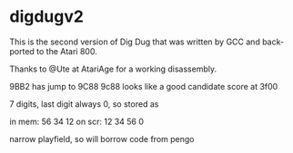 # digdugv2

This is the second version of Dig Dug that was written by GCC and back-ported to the Atari 800.

Thanks to @Ute at AtariAge for a working disassembly.

9BB2 has jump to 9C88
9c88 looks like a good candidate
score at 3f00

7 digits, last digit always 0, so stored as

in mem: 56 34 12
on scr: 12 34 56 0

narrow playfield, so will borrow code from pengo

